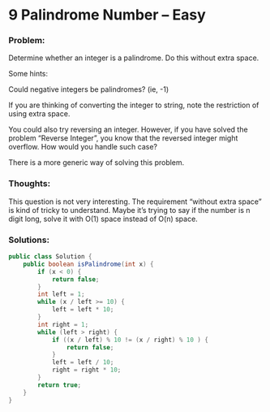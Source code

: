 # 9 Palindrome Number – Easy


### Problem:



Determine whether an integer is a palindrome. Do this without extra space.

Some hints:

Could negative integers be palindromes? (ie, -1)

If you are thinking of converting the integer to string, note the restriction of using extra space.

You could also try reversing an integer. However, if you have solved the problem “Reverse Integer”, you know that the reversed integer might overflow. How would you handle such case?

There is a more generic way of solving this problem.


### Thoughts:



This question is not very interesting. The requirement “without extra space” is kind of tricky to understand. Maybe it’s trying to say if the number is n digit long, solve it with O(1) space instead of O(n) space.


### Solutions:



```java
public class Solution {
    public boolean isPalindrome(int x) {
        if (x < 0) {
            return false;
        }
        int left = 1;
        while (x / left >= 10) {
            left = left * 10;
        }
        int right = 1;
        while (left > right) {
            if ((x / left) % 10 != (x / right) % 10 ) {
                return false;
            }
            left = left / 10;
            right = right * 10;
        }
        return true;
    }
}
```